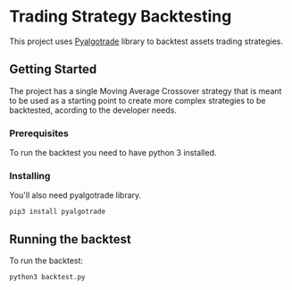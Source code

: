 # Trading Strategy Backtesting

This project uses [Pyalgotrade](http://gbeced.github.io/pyalgotrade/) library to backtest assets trading strategies.

## Getting Started

The project has a single Moving Average Crossover strategy that is meant to be used as a starting point to create more complex strategies to be backtested, acording to the developer needs.

### Prerequisites

To run the backtest you need to have python 3 installed.

### Installing

You'll also need pyalgotrade library.

```
pip3 install pyalgotrade
```

## Running the backtest

To run the backtest:

```
python3 backtest.py
```